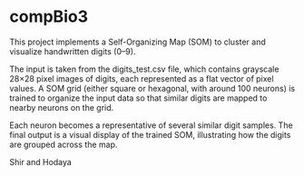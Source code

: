 # compBio3

This project implements a Self-Organizing Map (SOM) to cluster and visualize handwritten digits (0–9).

The input is taken from the digits_test.csv file, which contains grayscale 28×28 pixel images of digits, each represented as a flat vector of pixel values. A SOM grid (either square or hexagonal, with around 100 neurons) is trained to organize the input data so that similar digits are mapped to nearby neurons on the grid.

Each neuron becomes a representative of several similar digit samples. The final output is a visual display of the trained SOM, illustrating how the digits are grouped across the map.

Shir and Hodaya